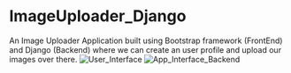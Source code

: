 # ImageUploader_Django
An Image Uploader Application built using Bootstrap framework (FrontEnd) and Django (Backend) where we can create an user profile and upload our images over there.
![User_Interface](https://user-images.githubusercontent.com/98264659/233656289-f1d86391-6319-48dc-b412-034f3a101bf5.png)
![App_Interface_Backend](https://user-images.githubusercontent.com/98264659/233656316-836b4060-8902-4791-aa02-5b2318ac1382.png)
